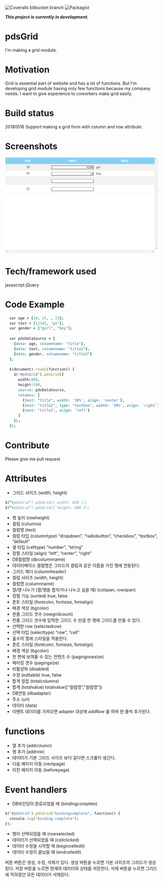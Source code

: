 ![Coveralls bitbucket branch](https://img.shields.io/coveralls/bitbucket/pyKLIP/pyklip/master.svg)
![Packagist](https://img.shields.io/packagist/l/doctrine/orm.svg)

**_This project is currently in development._**

# pdsGrid
I'm making a grid module.

# Motivation
Grid is essential part of website and has a lot of functions. 
But I'm developing grid module having only few functions because my company needs.
I want to give experience to coworkers make grid easily.

# Build status
20180516 Support making a grid form with column and row attribute.

# Screenshots
![Alt example of grid](grid.png)

# Tech/framework used
javascript
jQuery

# Code Example
```ruby
  var age = [10, 15, , 22];
  var text = [12345, "yo"];
  var gender = ["girl", "boy"];

  var pdsDataSource = [
    {data: age, columnname: "title"},
    {data: text, columnname: "title2"},
    {data: gender, columnname: "title3"}
  ];

  $(document).ready(function() {
    $("#pdsGrid").pdsGrid({
      width:800,
      height:500,
      source: pdsDataSource,
      columns: [
        {text: "title", width: '30%', align: 'center'},
        {text: "title2", type: "textbox", width: '30%', align: 'right'},
        {text: "title3", align: 'left'}
      ]
    });
  });
```

# Contribute
Please give me pull request

# Attributes
* 그리드 사이즈 (width, height)
```ruby
$(“#pdsGrid”).pdsGrid({ width: 850 });
$(“#pdsGrid”).pdsGrid({ height: 600 });
```
* 행 높이 (rowheight)
* 컬럼 (columns)
* 컬럼명 (text)
* 컬럼 타입 (columntype)
	“dropdown”, “radiobutton”, “checkbox”, “textbox”, “default”
* 셀 타입 (celltype)
		“number”, “string”
* 정렬 스타일 (align)
“left”, “center”, “right”
* DB컬럼명 (dbcolumnname)
* 데이터베이스 컬럼명은 그리드의 컬럼과 같은 이름을 가진 행에 연동된다.
* 그리드 헤더 (columnheader)
* 컬럼 사이즈  (width, height)
* 컬럼명 (columnname)
* 열/행 나누기 (열/행을 합치거나 나누고 싶을 때) (colspan, rowspan)
* 정렬 기능 (sorted)
  true, false
* 폰트 스타일 (fontcolor, fontsize, fontalign)
* 배경 색상 (bgcolor)
* 한줄 그리드 갯수 (rowgridcount)
* 한줄 그리드 갯수에 입력한 그리드 수 만큼 한 행에 그리드를 만들 수 있다.
* 선택한 row (selectedrow)
* 선택 타입 (selecttype)
  “row”, “cell”
* 홀수의 열에 스타일을 적용한다. 
* 폰트 스타일 (fontcolor, fontsize, fontalign)
* 배경 색상 (bgcolor)
* 한 면에 보여줄 수 있는 컨텐츠 수 (pagingrowsize)
* 페이징 갯수 (pagingsize)
* 비활성화 (disabled)
* 수정 (editable)
  true, false
* 합계 컬럽 (totalcolumns)
* 합계 (totalvalue)
  totalvalue([“컬럼명”,”컬럼명”])
* DB연동 (dbadapter)
* 주소 (url)
* 데이터 (data)
* 이벤트
  데이터를 가져오면 adapter 대상에 addRow 를 하며 한 줄씩 추가된다.

# functions
* 열 추가 (addcolumn)
* 행 추가 (addrow)
* 데이터가 기본 그리드 사이즈 보다 길다면 스크롤이 생긴다.
* 다음 페이지 이동 (nextpage)
* 이전 페이지 이동 (beforepage)

# Event handlers
* DB바인딩이 완료되었을 때 (bindingcomplete)
```ruby
$("#pdsGrid").pdsGrid("bindingcomplete", function() {
  console.log("binding complete");
});
```
* 행이 선택되었을 때 (rowselected)
* 데이터가 선택되었을 때 (cellclicked)
* 데이터 수정을 시작할 때 (begincelledit)
* 데이터 수정이 끝났을 때 (endcelledit)

버튼
버튼은 생성, 수정, 삭제가 있다.
생성 버튼을 누르면 기본 사이즈의 그리드가 생성된다.
저장 버튼을 누르면 현재의 데이터와 상태를 저장한다.
삭제 버튼을 누르면 그리드에 적혀졌던 모든 데이터가 삭제된다.

